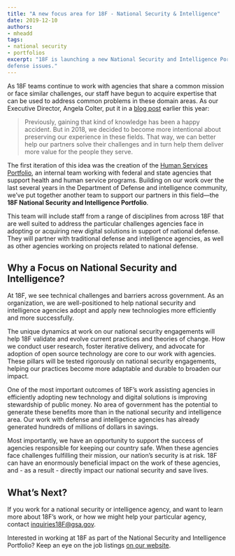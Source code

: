 ```yaml
---
title: "A new focus area for 18F - National Security & Intelligence"
date: 2019-12-10
authors:
- mheadd
tags:
- national security
- portfolios
excerpt: "18F is launching a new National Security and Intelligence Portfolio to deepen our impact working with agencies working on national
defense issues."
---
```


As 18F teams continue to work with agencies that share a common mission or face similar challenges, our staff have begun to acquire expertise that can be used to address common problems in these domain areas. As our Executive Director, Angela Colter, put it in a [blog post](https://18f.gsa.gov/2019/03/19/18F-5-Anniversary-achieve/) earlier this year:

<blockquote>
Previously, gaining that kind of knowledge has been a happy accident. But in 2018, we decided to become more intentional about preserving our experience in these fields. That way, we can better help our partners solve their challenges and in turn help them deliver more value for the people they serve.
</blockquote>

The first iteration of this idea was the creation of the [Human Services Portfolio](https://github.com/18F/human-services/blob/master/README.md#current-projects), an internal team working with federal and state agencies that support health and human service programs. Building on our work over the last several years in the Department of Defense and intelligence community, we’ve put together another team to support our partners in this field—the **18F National Security and Intelligence Portfolio**.

This team will include staff from a range of disciplines from across 18F that are well suited to address the particular challenges agencies face in adopting or acquiring new digital solutions in support of national defense. They will partner with traditional defense and intelligence agencies, as well as other agencies working on projects related to national defense.

## Why a Focus on National Security and Intelligence?

At 18F, we see technical challenges and barriers across government. As an organization, we are well-positioned to help national security and intelligence agencies adopt and apply new technologies more efficiently and more successfully.

The unique dynamics at work on our national security engagements will help 18F validate and evolve current practices and theories of change. How we conduct user research, foster iterative delivery, and advocate for adoption of open source technology are core to our work with agencies. These pillars will be tested rigorously on national security engagements, helping our practices become more adaptable and durable to broaden our impact.

One of the most important outcomes of 18F’s work assisting agencies in efficiently adopting new technology and digital solutions is improving stewardship of public money. No area of government has the potential to generate these benefits more than in the national security and intelligence area. Our work with defense and intelligence agencies has already generated hundreds of millions of dollars in savings.

Most importantly, we have an opportunity to support the success of agencies responsible for keeping our country safe. When these agencies face challenges fulfilling their mission, our nation’s security is at risk. 18F can have an enormously beneficial impact on the work of these agencies, and - as a result - directly impact our national security and save lives.

## What’s Next?

If you work for a national security or intelligence agency, and want to learn more about 18F’s work, or how we might help your particular agency, contact [inquiries18F@gsa.gov](mailto:inquiries18F@gsa.gov).

Interested in working at 18F as part of the National Security and Intelligence Portfolio? Keep an eye on the job listings [on our website](https://join.tts.gsa.gov/).
